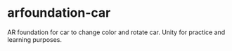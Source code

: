 # arfoundation-car
AR foundation for car to change color and rotate car. Unity for practice and learning purposes.
